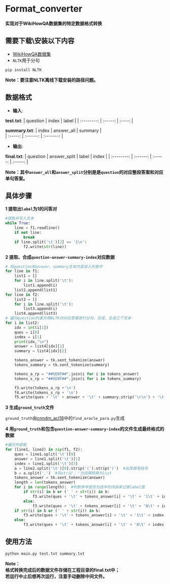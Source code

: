 # Format_converter
**实现对于WikiHowQA数据集的特定数据格式转换**
## 需要下载\安装以下内容
+ [WikiHowQA数据集](https://drive.google.com/open?id=1cpd0nXX5d4PbIYOyaDV-BTg3XyruKLXo)  
+ `NLTK`用于分句
```
pip install NLTK
```
**Note：要注意NLTK离线下载安装的路径问题。**  
## 数据格式
+ **输入**:

**test.txt**:
| question | index | label |
| :--------: | :-----: | :----: |

**summary.txt**:
| index | answer_all | summary |  
| :-----: | :------: | :-------: |  

+ **输出**:

**final.txt**:
| question | answer_split | label | index |
| :--------: | :------: | :-----: | :-----: |

**Note：其中`answer_all`和`answer_split`分别是是`question`的对应整段答案和对应单句答案。**  

## 具体步骤	
**1 提取出`label`为1的问答对**  
```python
#提取并写入文本
while True:
    line = f1.readline()
    if not line:
        break
    if line.split('\t')[2] == '1\n':
        f2.write(str(line))
```
**2 提取、合成`question-answer-summary-index`对应数据**
```python
# 将question和answer，summary文本内容读入列表中
for line in f1:
    list1 = []
    for i in line.split('\t'):
        list1.append(i)
    list2.append(list1)
for line in f2:
    list3 = []
    for i in line.split('\t'):
        list3.append(i)
    list4.append(list3)
# 遍历question列表并用NLTK对对应答案进行分句，合成，生成三个文本
for i in list2: 
    idx = int(i[1])
    ques = i[0]
    index = i[1]
    print(idx,"\n")
    answer = list4[idx][1]
    summary = list4[idx][2]

    tokens_answer = tk.sent_tokenize(answer)
    tokens_summary = tk.sent_tokenize(summary)

    tokens_a_rp = "##SENT##".join(i for i in tokens_answer)
    tokens_s_rp = "##SENT##".join(i for i in tokens_summary)

    f3.write(tokens_a_rp +'\n')
    f4.write(tokens_s_rp + '\n')
    f5.write(ques + '\t' + answer + '\t' + summary.strip('\r\n') + '\t' + index + '\n')
```
**3 生成`ground_truth`文件**  

`ground_truth`由[cnndm_acl18](https://github.com/sirfyx/cnndm_acl18/)中的`find_oracle_para.py`生成  

**4 用`ground_truth`和包含`question-answer-summary-index`的文件生成最终格式的数据**
```python
#遍历并提取
for (line1, line2) in zip(f1, f2):
    ques = line1.split('\t')[0]
    answer = line1.split('\t')[1]
    index = line1.split('\t')[3]
    a = line2.split('\t')[0].strip('(').strip(')')  #去除首尾括号
    b = a.split(',')  #将str以'，'为间隔转换为list
    tokens_answer = tk.sent_tokenize(answer)
    length = len(tokens_answer)
    for i in range(length):  #判断序号是否为选中的内容来记录label值
        if str(i) in b or (' ' + str(i)) in b:
            f3.write(ques + '\t' + tokens_answer[i] + '\t' + '1\t' + index.strip('\r\n') + '\n')
        else:
            f3.write(ques + '\t' + tokens_answer[i] + '\t' + '0\t' + index.strip('\r\n') + '\n')
    if str(i) in b or (' ' + str(i)) in b:
        f3.write(ques + '\t' + tokens_answer[i] + '\t' + '1\t' + index.strip('\r\n') + '\n')
    else:
        f3.write(ques + '\t' + tokens_answer[i] + '\t' + '0\t' + index.strip('\r\n') + '\n')
```

## 使用方法  
```
python main.py test.txt summary.txt
```
**Note：  
格式转换完成后的数据文件存储在工程目录的final.txt中；  
若运行中止后想再次运行，注意手动删除中间文件。**
